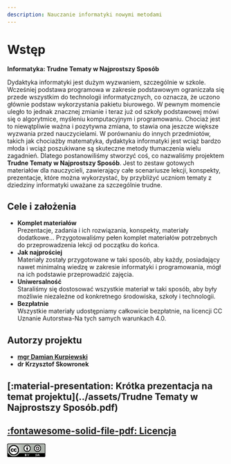 ```yaml
---
description: Nauczanie informatyki nowymi metodami
---
```


# Wstęp

**Informatyka: Trudne Tematy w Najprostszy Sposób**

Dydaktyka informatyki jest dużym wyzwaniem, szczególnie w szkole. Wcześniej podstawa programowa w zakresie podstawowym ograniczała się przede wszystkim do technologii informatycznych, co oznacza, że uczono głównie podstaw wykorzystania pakietu biurowego. W pewnym momencie uległo to jednak znacznej zmianie i teraz już od szkoły podstawowej mówi się o algorytmice, myśleniu komputacyjnym i programowaniu. Chociaż jest to niewątpliwie ważna i pozytywna zmiana, to stawia ona jeszcze większe wyzwania przed nauczycielami. W porównaniu do innych przedmiotów, takich jak chociażby matematyka, dydaktyka informatyki jest wciąż bardzo młoda i wciąż poszukiwane są skuteczne metody tłumaczenia wielu zagadnień. Dlatego postanowiliśmy stworzyć coś, co nazwaliśmy projektem **Trudne Tematy w Najprostszy Sposób**. Jest to zestaw gotowych materiałów dla nauczycieli, zawierający całe scenariusze lekcji, konspekty, prezentacje, które można wykorzystać, by przybliżyć uczniom tematy z dziedziny informatyki uważane za szczególnie trudne.

## Cele i założenia

* **Komplet materiałów**  
  Prezentacje, zadania i ich rozwiązania, konspekty, materiały dodatkowe... Przygotowaliśmy pełen komplet materiałów potrzebnych do przeprowadzenia lekcji od początku do końca.
* **Jak najprościej**  
  Materiały zostały przygotowane w taki sposób, aby każdy, posiadający nawet minimalną wiedzę w zakresie informatyki i programowania, mógł na ich podstawie przeprowadzić zajęcia.
* **Uniwersalność**  
  Staraliśmy się dostosować wszystkie materiał w taki sposób, aby były możliwie niezależne od konkretnego środowiska, szkoły i technologii.
* **Bezpłatnie**  
  Wszystkie materiały udostępniamy całkowicie bezpłatnie, na licencji CC Uznanie Autorstwa-Na tych samych warunkach 4.0.

## Autorzy projektu

* [**mgr Damian Kurpiewski**](https://blackbat13.github.io)
* **dr Krzysztof Skowronek**

## [:material-presentation: Krótka prezentacja na temat projektu](../assets/Trudne Tematy w Najprostszy Sposób.pdf)

## [:fontawesome-solid-file-pdf: Licencja](../assets/Licencja.pdf)

![Uznanie autorstwa-Na tych samych warunkach 4.0](../assets/88x31.png)
